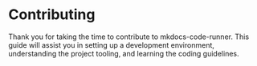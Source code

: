 # Contributing

Thank you for taking the time to contribute to mkdocs-code-runner. This guide will
assist you in setting up a development environment, understanding the project tooling, and
learning the coding guidelines.
